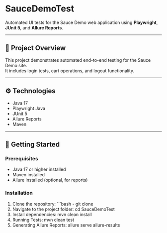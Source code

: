 # SauceDemoTest

Automated UI tests for the Sauce Demo web application using **Playwright**, **JUnit 5**, and **Allure Reports**.

---

## 🧪 Project Overview
This project demonstrates automated end-to-end testing for the Sauce Demo site.  
It includes login tests, cart operations, and logout functionality.

---

## ⚙️ Technologies
- Java 17
- Playwright Java
- JUnit 5
- Allure Reports
- Maven

---

## 🚀 Getting Started

### Prerequisites
- Java 17 or higher installed
- Maven installed
- Allure installed (optional, for reports)

### Installation
1. Clone the repository: ```bash - git clone <your-repo-url>
2. Navigate to the project folder: 
   cd SauceDemoTest
3. Install dependencies: 
   mvn clean install
4. Running Tests: 
   mvn clean test
5. Generating Allure Reports:
   allure serve allure-results
